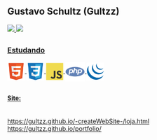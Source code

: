 ## <h2>Gustavo Schultz (Gultzz)</h2>
 <div>
  <a href="https://github.com/Gultzz">
  <img height="180em" src="https://github-readme-stats.vercel.app/api?username=Gultzz&show_icons=true&theme=radical&include_all_commits=true&count_private=true&icon_color=fd418d"/>
  <img height="180em" src="https://github-readme-stats.vercel.app/api/top-langs/?username=Gultzz&layout=compact&langs_count=7&theme=radical"/>
</div>
 
 ## <h3>Estudando</h3>
 
<div style="display: inline_block">
  <img align="center" alt="Gultzz-HTML" height="40" src="https://raw.githubusercontent.com/devicons/devicon/master/icons/html5/html5-original.svg">
  <img align="center" alt="Gultzz-CSS" height="40" src="https://raw.githubusercontent.com/devicons/devicon/master/icons/css3/css3-original.svg">
  <img align="center" alt="Gultzz-Js" height="40" src="https://raw.githubusercontent.com/devicons/devicon/master/icons/javascript/javascript-original.svg">
  <img align="center" alt="Gultzz-PHP" height="45" src="https://raw.githubusercontent.com/devicons/devicon/master/icons/php/php-plain.svg">
 <img align="center" alt="Gultzz-jQuery" height="40" src="https://raw.githubusercontent.com/devicons/devicon/master/icons/jquery/jquery-original.svg">
</div>
 
 ##
 
 <h4>Site:</h4><br>
 <a href="https://gultzz.github.io/-createWebSite-/loja.html">https://gultzz.github.io/-createWebSite-/loja.html</a>
 <a href="https://gultzz.github.io/portfolio/">https://gultzz.github.io/portfolio/</a>
 
 ##
 
 
